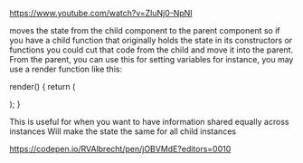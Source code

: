 https://www.youtube.com/watch?v=ZluNj0-NpNI

moves the state from the child component to the parent component
so if you have a child function that originally holds the state in its constructors or functions you could cut that code from the child and move it into the parent.
From the parent, you can use this for setting variables
for instance, you may use a render function like this:

render() {
    return (
        <div className="App">
            <Counter count={this.state.count} />
        </div>
    );
}

This is useful for when you want to have information shared equally across instances
Will make the state the same for all child instances

https://codepen.io/RVAlbrecht/pen/jOBVMdE?editors=0010